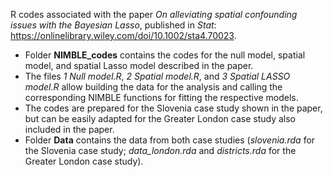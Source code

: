 R codes associated with the paper *On alleviating spatial confounding issues with the Bayesian Lasso*, published in *Stat*: https://onlinelibrary.wiley.com/doi/10.1002/sta4.70023.

- Folder **NIMBLE_codes** contains the codes for the null model, spatial model, and spatial Lasso model described in the paper.
- The files *1 Null model.R*, *2 Spatial model.R*, and *3 Spatial LASSO model.R* allow building the data for the analysis and calling the corresponding NIMBLE functions for fitting the respective models.
- The codes are prepared for the Slovenia case study shown in the paper, but can be easily adapted for the Greater London case study also included in the paper.
- Folder **Data** contains the data from both case studies (*slovenia.rda* for the Slovenia case study; *data_london.rda* and *districts.rda* for the Greater London case study).
